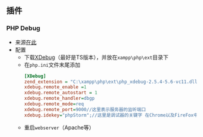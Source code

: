 ## 插件
### PHP Debug
- 来源[在此](https://marketplace.visualstudio.com/items?itemName=felixfbecker.php-debug)
- 配置
    - 下载[XDebug](https://xdebug.org/download.php)（最好是TS版本），并放在`xampp\php\ext`目录下
    - 在`php.ini`文件末尾添加
        ``` ini
        [XDebug]
        zend_extension = "C:\xampp\php\ext\php_xdebug-2.5.4-5.6-vc11.dll"
        xdebug.remote_enable =1
        xdebug.remote_autostart = 1
        xdebug.remote_handler=dbgp
        xdebug.remote_mode=req
        xdebug.remote_port=9000//这里表示服务器的监听端口
        xdebug.idekey="phpStorm";//这里是调试器的关键字 在Chrome以及FireFox中插件配置的时候要用到
        ```
    - 重启`webserver`（Apache等）